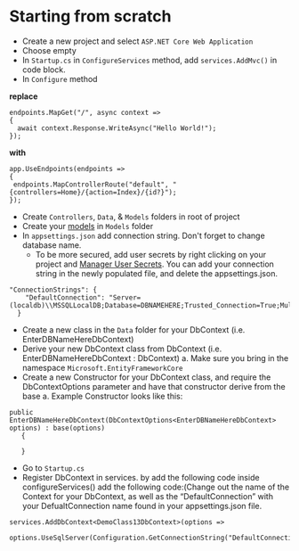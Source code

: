 # Starting from scratch
  * Create a new project and select `ASP.NET Core Web Application`
  * Choose empty
  * In `Startup.cs` in `ConfigureServices` method, add `services.AddMvc()` in code block.
  * In `Configure` method
  
  <strong>replace</strong>
  ```
  endpoints.MapGet("/", async context =>
{
    await context.Response.WriteAsync("Hello World!");
});
   ```
  <strong>with</strong>
   
   ```
   app.UseEndpoints(endpoints =>
{
    endpoints.MapControllerRoute("default", "{controllers=Home}/{action=Index}/{id?}");
});
```
* Create `Controllers`, `Data`, & `Models` folders in root of project
* Create your [models](https://docs.microsoft.com/en-us/aspnet/core/tutorials/first-mvc-app/adding-model?view=aspnetcore-3.1&tabs=visual-studio) in `Models` folder
* In `appsettings.json` add connection string. Don't forget to change database name.
  * To be more secured, add user secrets by right clicking on your project and [Manager User Secrets](https://codefellows.github.io/code-401-dotnet-guide/Resources/UserSecrets.html). You can add your connection string in the newly populated file, and delete the appsettings.json.
```
"ConnectionStrings": {
    "DefaultConnection": "Server=(localdb)\\MSSQLLocalDB;Database=DBNAMEHERE;Trusted_Connection=True;MultipleActiveResultSets=true"
  }
```
* Create a new class in the `Data` folder for your DbContext (i.e. EnterDBNameHereDbContext)
* Derive your new DbContext class from DbContext (i.e. EnterDBNameHereDbContext : DbContext) a. Make sure you bring in the namespace `Microsoft.EntityFrameworkCore`
* Create a new Constructor for your DbContext class, and require the DbContextOptions parameter and have that constructor derive from the base a. Example Constructor looks like this:
 ```
 public EnterDBNameHereDbContext(DbContextOptions<EnterDBNameHereDbContext> options) : base(options)
    {
	 
	}
 ```
* Go to `Startup.cs`
* Register DbContext in services. by add the following code inside configureServices() add the following code:(Change out the name of the Context for your DbContext, as well as the “DefaultConnection” with your DefualtConnection name found in your appsettings.json file.
```
services.AddDbContext<DemoClass13DbContext>(options =>
      options.UseSqlServer(Configuration.GetConnectionString("DefaultConnection")));
```
